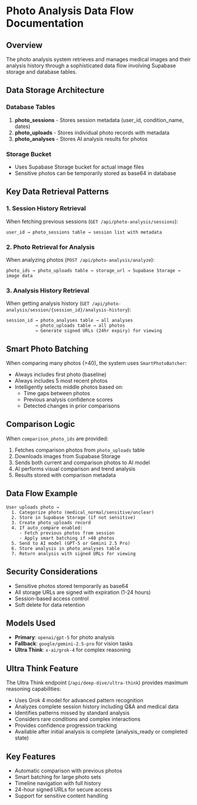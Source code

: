 # Photo Analysis Data Flow Documentation

## Overview
The photo analysis system retrieves and manages medical images and their analysis history through a sophisticated data flow involving Supabase storage and database tables.

## Data Storage Architecture

### Database Tables
1. **photo_sessions** - Stores session metadata (user_id, condition_name, dates)
2. **photo_uploads** - Stores individual photo records with metadata
3. **photo_analyses** - Stores AI analysis results for photos

### Storage Bucket
- Uses Supabase Storage bucket for actual image files
- Sensitive photos can be temporarily stored as base64 in database

## Key Data Retrieval Patterns

### 1. Session History Retrieval
When fetching previous sessions (`GET /api/photo-analysis/sessions`):
```
user_id → photo_sessions table → session list with metadata
```

### 2. Photo Retrieval for Analysis
When analyzing photos (`POST /api/photo-analysis/analyze`):
```
photo_ids → photo_uploads table → storage_url → Supabase Storage → image data
```

### 3. Analysis History Retrieval
When getting analysis history (`GET /api/photo-analysis/session/{session_id}/analysis-history`):
```
session_id → photo_analyses table → all analyses
           → photo_uploads table → all photos
           → Generate signed URLs (24hr expiry) for viewing
```

## Smart Photo Batching
When comparing many photos (>40), the system uses `SmartPhotoBatcher`:
- Always includes first photo (baseline)
- Always includes 5 most recent photos
- Intelligently selects middle photos based on:
  - Time gaps between photos
  - Previous analysis confidence scores
  - Detected changes in prior comparisons

## Comparison Logic
When `comparison_photo_ids` are provided:
1. Fetches comparison photos from `photo_uploads` table
2. Downloads images from Supabase Storage
3. Sends both current and comparison photos to AI model
4. AI performs visual comparison and trend analysis
5. Results stored with comparison metadata

## Data Flow Example
```
User uploads photo →
  1. Categorize photo (medical_normal/sensitive/unclear)
  2. Store in Supabase Storage (if not sensitive)
  3. Create photo_uploads record
  4. If auto_compare enabled:
     - Fetch previous photos from session
     - Apply smart batching if >40 photos
  5. Send to AI model (GPT-5 or Gemini 2.5 Pro)
  6. Store analysis in photo_analyses table
  7. Return analysis with signed URLs for viewing
```

## Security Considerations
- Sensitive photos stored temporarily as base64
- All storage URLs are signed with expiration (1-24 hours)
- Session-based access control
- Soft delete for data retention

## Models Used
- **Primary**: `openai/gpt-5` for photo analysis
- **Fallback**: `google/gemini-2.5-pro` for vision tasks
- **Ultra Think**: `x-ai/grok-4` for complex reasoning

## Ultra Think Feature
The Ultra Think endpoint (`/api/deep-dive/ultra-think`) provides maximum reasoning capabilities:
- Uses Grok 4 model for advanced pattern recognition
- Analyzes complete session history including Q&A and medical data
- Identifies patterns missed by standard analysis
- Considers rare conditions and complex interactions
- Provides confidence progression tracking
- Available after initial analysis is complete (analysis_ready or completed state)

## Key Features
- Automatic comparison with previous photos
- Smart batching for large photo sets
- Timeline navigation with full history
- 24-hour signed URLs for secure access
- Support for sensitive content handling